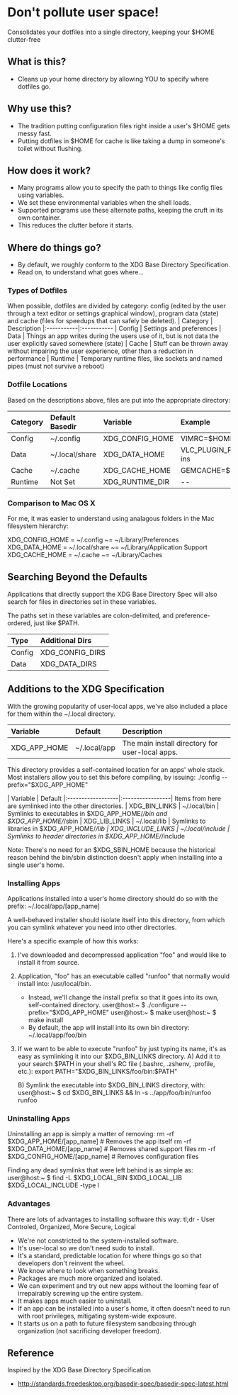 # Don't pollute user space! 
Consolidates your dotfiles into a single directory, keeping your $HOME clutter-free


## What is this?
- Cleans up your home directory by allowing YOU to specify where dotfiles go.


## Why use this?
- The tradition putting configuration files right inside a user's $HOME gets messy fast.
- Putting dotfiles in $HOME for cache is like taking a dump in someone's toilet without flushing.


## How does it work?
- Many programs allow you to specify the path to things like config files using variables.
- We set these environmental variables when the shell loads.
- Supported programs use these alternate paths, keeping the cruft in its own container.
- This reduces the clutter before it starts.


## Where do things go?
- By default, we roughly conform to the XDG Base Directory Specification.
- Read on, to understand what goes where...


### Types of Dotfiles

When possible, dotfiles are divided by category:
config (edited by the user through a text editor or settings graphical 
window), program data (state) and cache (files for speedups that can 
safely be deleted). 
| Category   | Description
|:-----------|:-----------
| Config     | Settings and preferences
| Data       | Things an app writes during the users use of it, but is not data the user explicitly saved somewhere (state)
| Cache      | Stuff can be thrown away without impairing the user experience, other than a reduction in performance
| Runtime    | Temporary runtime files, like sockets and named pipes (must not survive a reboot)


### Dotfile Locations

Based on the descriptions above, files are put into the appropriate directory:

| Category  | Default Basedir | Variable         | Example
|:----------|:----------------|:-----------------|:-------
| Config    | ~/.config       | XDG_CONFIG_HOME  | VIMRC=$HOME/.config/vim/vimrc
| Data      | ~/.local/share  | XDG_DATA_HOME    | VLC_PLUGIN_PATH=$HOME/.config/vlc/plug-ins
| Cache     | ~/.cache        | XDG_CACHE_HOME   | GEMCACHE=$HOME/.cache/gem
| Runtime   | Not Set         | XDG_RUNTIME_DIR  | --


### Comparison to Mac OS X

For me, it was easier to understand using analagous folders in the Mac filesystem hierarchy:

XDG_CONFIG_HOME  =  ~/.config       ~=  ~/Library/Preferences
XDG_DATA_HOME    =  ~/.local/share  ~=  ~/Library/Application Support
XDG_CACHE_HOME   =  ~/.cache        ~=  ~/Library/Caches


## Searching Beyond the Defaults

Applications that directly support the XDG Base Directory Spec will also search for files in directories set in these variables.

The paths set in these variables are colon-delimited, and preference-ordered, just like $PATH.

| Type      | Additional Dirs
|:----------|:---------------
| Config    | XDG_CONFIG_DIRS
| Data      | XDG_DATA_DIRS


## Additions to the XDG Specification

With the growing popularity of user-local apps, we've also included a place for them within the ~/.local directory.

| Variable          | Default          | Description
|:------------------|:-----------------|:-----------
| XDG_APP_HOME      | ~/.local/app     | The main install directory for user-local apps. 

This directory provides a self-contained location for an apps' whole stack.
Most installers allow you to set this before compiling, by issuing: ./config --prefix="$XDG_APP_HOME"

| Variable          | Default
|:------------------|:-----------------| Items from here are symlinked into the other directories.
| XDG_BIN_LINKS     | ~/.local/bin     | Symlinks to executables in $XDG_APP_HOME/*/bin and $XDG_APP_HOME/*/sbin
| XDG_LIB_LINKS     | ~/.local/lib     | Symlinks to libraries in $XDG_APP_HOME/*/lib
| XDG_INCLUDE_LINKS | ~/.local/include | Symlinks to header directories in $XDG_APP_HOME/*/include

Note: There's no need for an $XDG_SBIN_HOME because the historical reason behind the bin/sbin distinction doesn't apply when installing into a single user's home.


### Installing Apps

Applications installed into a user's home directory should do so with the prefix: ~/.local/app/[app_name]

A well-behaved installer should isolate itself into this directory, from which you can symlink whatever you need into other directories.

Here's a specific example of how this works:

  1) I've downloaded and decompressed application "foo" and would like to install it from source.

  2) Application, "foo" has an executable called "runfoo" that normally would install into:  /usr/local/bin.
     - Instead, we'll change the install prefix so that it goes into its own, self-contained directory. 
       user@host:~ $ ./configure --prefix="$XDG_APP_HOME"
       user@host:~ $ make
       user@host:~ $ make install
     - By default, the app will install into its own bin directory: ~/.local/app/foo/bin

  3) If we want to be able to execute "runfoo" by just typing its name, it's as easy as symlinking it into our $XDG_BIN_LINKS directory.
     A) Add it to your search $PATH in your shell's RC file (.bashrc, .zshenv, .profile, etc.):
        export PATH="$XDG_BIN_LINKS/foo/bin:$PATH"
     
     B) Symlink the executable into $XDG_BIN_LINKS directory, with:
        user@host:~ $ cd $XDG_BIN_LINKS && ln -s ../app/foo/bin/runfoo runfoo


### Uninstalling Apps

Uninstalling an app is simply a matter of removing:
  rm -rf $XDG_APP_HOME/[app_name]     # Removes the app itself
  rm -rf $XDG_DATA_HOME/[app_name]    # Removes shared support files
  rm -rf $XDG_CONFIG_HOME/[app_name]  # Removes configuration files

Finding any dead symlinks that were left behind is as simple as:
  user@host:~ $ find -L $XDG_LOCAL_BIN $XDG_LOCAL_LIB $XDG_LOCAL_INCLUDE -type l


### Advantages

There are lots of advantages to installing software this way:
  tl;dr - User Controled, Organized, More Secure, Logical
  -  We're not constricted to the system-installed software.
  -  It's user-local so we don't need sudo to install.
  -  It's a standard, predictable location for where things go so that developers don't reinvent the wheel.
  -  We know where to look when something breaks.
  -  Packages are much more organized and isolated.
  -  We can experiment and try out new apps without the looming fear of irrepairably screwing up the entire system.
  -  It makes apps much easier to uninstall.
  -  If an app can be installed into a user's home, it often doesn't need to run with root privileges, mitigating system-wide exposure.
  -  It starts us on a path to future filesystem sandboxing through organization (not sacrificing developer freedom).


## Reference

Inspired by the XDG Base Directory Specification
- http://standards.freedesktop.org/basedir-spec/basedir-spec-latest.html